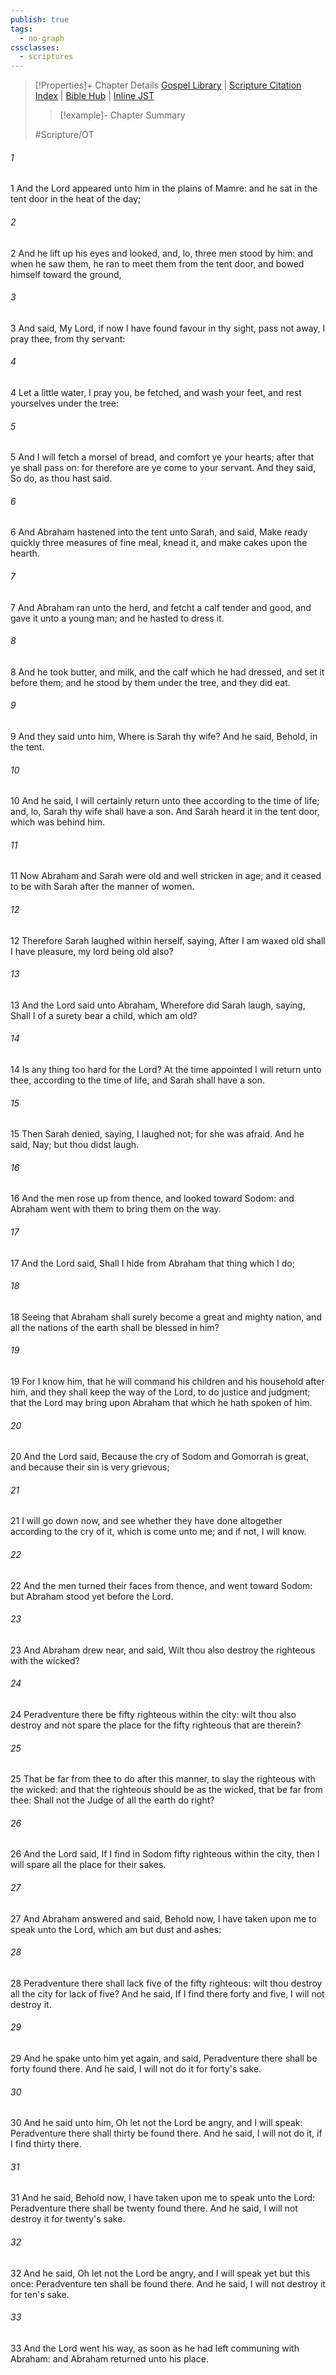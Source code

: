 ```yaml
---
publish: true
tags:
  - no-graph
cssclasses:
  - scriptures
---
```

>[!Properties]+ Chapter Details
>[Gospel Library](https://churchofjesuschrist.org/study/scriptures/ot/gen/18?lang=eng)    |    [Scripture Citation Index](https://scriptures.byu.edu/#06512::c06512)    |    [Bible Hub](https://biblehub.com/genesis/18.htm)    |    [Inline JST](https://scripturetoolbox.com/html/ic/Genesis/18.html)
>>[!example]- Chapter Summary
>> 
> 
>
>#Scripture/OT
###### 1
1 And the Lord appeared unto him in the plains of Mamre: and he sat in the tent door in the heat of the day;
###### 2
2 And he lift up his eyes and looked, and, lo, three men stood by him: and when he saw them, he ran to meet them from the tent door, and bowed himself toward the ground,
###### 3
3 And said, My Lord, if now I have found favour in thy sight, pass not away, I pray thee, from thy servant:
###### 4
4 Let a little water, I pray you, be fetched, and wash your feet, and rest yourselves under the tree:
###### 5
5 And I will fetch a morsel of bread, and comfort ye your hearts; after that ye shall pass on: for therefore are ye come to your servant. And they said, So do, as thou hast said.
###### 6
6 And Abraham hastened into the tent unto Sarah, and said, Make ready quickly three measures of fine meal, knead it, and make cakes upon the hearth.
###### 7
7 And Abraham ran unto the herd, and fetcht a calf tender and good, and gave it unto a young man; and he hasted to dress it.
###### 8
8 And he took butter, and milk, and the calf which he had dressed, and set it before them; and he stood by them under the tree, and they did eat.
###### 9
9 And they said unto him, Where is Sarah thy wife? And he said, Behold, in the tent.
###### 10
10 And he said, I will certainly return unto thee according to the time of life; and, lo, Sarah thy wife shall have a son. And Sarah heard it in the tent door, which was behind him.
###### 11
11 Now Abraham and Sarah were old and well stricken in age; and it ceased to be with Sarah after the manner of women.
###### 12
12 Therefore Sarah laughed within herself, saying, After I am waxed old shall I have pleasure, my lord being old also?
###### 13
13 And the Lord said unto Abraham, Wherefore did Sarah laugh, saying, Shall I of a surety bear a child, which am old?
###### 14
14 Is any thing too hard for the Lord? At the time appointed I will return unto thee, according to the time of life, and Sarah shall have a son.
###### 15
15 Then Sarah denied, saying, I laughed not; for she was afraid. And he said, Nay; but thou didst laugh.
###### 16
16 And the men rose up from thence, and looked toward Sodom: and Abraham went with them to bring them on the way.
###### 17
17 And the Lord said, Shall I hide from Abraham that thing which I do;
###### 18
18 Seeing that Abraham shall surely become a great and mighty nation, and all the nations of the earth shall be blessed in him?
###### 19
19 For I know him, that he will command his children and his household after him, and they shall keep the way of the Lord, to do justice and judgment; that the Lord may bring upon Abraham that which he hath spoken of him.
###### 20
20 And the Lord said, Because the cry of Sodom and Gomorrah is great, and because their sin is very grievous;
###### 21
21 I will go down now, and see whether they have done altogether according to the cry of it, which is come unto me; and if not, I will know.
###### 22
22 And the men turned their faces from thence, and went toward Sodom: but Abraham stood yet before the Lord.
###### 23
23 And Abraham drew near, and said, Wilt thou also destroy the righteous with the wicked?
###### 24
24 Peradventure there be fifty righteous within the city: wilt thou also destroy and not spare the place for the fifty righteous that are therein?
###### 25
25 That be far from thee to do after this manner, to slay the righteous with the wicked: and that the righteous should be as the wicked, that be far from thee: Shall not the Judge of all the earth do right?
###### 26
26 And the Lord said, If I find in Sodom fifty righteous within the city, then I will spare all the place for their sakes.
###### 27
27 And Abraham answered and said, Behold now, I have taken upon me to speak unto the Lord, which am but dust and ashes:
###### 28
28 Peradventure there shall lack five of the fifty righteous: wilt thou destroy all the city for lack of five? And he said, If I find there forty and five, I will not destroy it.
###### 29
29 And he spake unto him yet again, and said, Peradventure there shall be forty found there. And he said, I will not do it for forty's sake.
###### 30
30 And he said unto him, Oh let not the Lord be angry, and I will speak: Peradventure there shall thirty be found there. And he said, I will not do it, if I find thirty there.
###### 31
31 And he said, Behold now, I have taken upon me to speak unto the Lord: Peradventure there shall be twenty found there. And he said, I will not destroy it for twenty's sake.
###### 32
32 And he said, Oh let not the Lord be angry, and I will speak yet but this once: Peradventure ten shall be found there. And he said, I will not destroy it for ten's sake.
###### 33
33 And the Lord went his way, as soon as he had left communing with Abraham: and Abraham returned unto his place.
